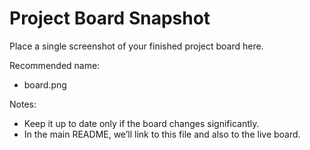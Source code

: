 # Project Board Snapshot

Place a single screenshot of your finished project board here.

Recommended name:

- board.png

Notes:

- Keep it up to date only if the board changes significantly.
- In the main README, we’ll link to this file and also to the live board.

